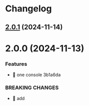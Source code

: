 # Changelog

## [2.0.1](/compare/2.0.0...2.0.1) (2024-11-14)

# 2.0.0 (2024-11-13)


### Features

* 🎸 one console 3b1a6da


### BREAKING CHANGES

* 🧨 add
